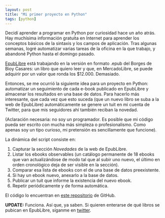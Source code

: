 ```yaml
---
layout: post
title: "Mi primer proyecto en Python"
tags: [python]
---
```


Decidí aprender a programar en Python por curiosidad hace un año atrás. Hay muchísima información gratuita en Internet para aprender los conceptos básicos de la sintaxis y los campos de aplicación. Tras algunas semanas, logré automatizar varias tareas de la oficina en la que trabajo, y abandoné Python hasta el domingo pasado.

[EpubLibre](http://epublibre.org) está trabajando en la versión en formato .epub del Borges de Bioy Casares: un libro que quiero leer y que, en MercadoLibre, se puede adquirir por un valor que ronda los $12.000. Demasiado.

Entonces, se me ocurrió la siguiente idea para un proyecto en Python: automatizar un seguimiento de cada e-book publicado en EpubLibre y almacenar los resultados en una base de datos. Para hacerlo más interesante, que cada vez que esto suceda (que un nuevo libro se suba a la web de EpubLibre) automáticamente se genere un tuit en mi cuenta de Twitter, para que mis seguidores ahí también reciban la novedad.

(Aclaración necesaria: no soy un programador. Es posible que mi código pueda ser escrito con mucha más simpleza o profesionalismo. Como apenas soy un tipo curioso, mi pretensión es sencillamente que funcione).

La dinámica del script consiste en:

1. Capturar la sección *Novedades* de la web de EpubLibre.
2. Listar los ebooks observables (un catálogo permanente de 18 ebooks que van actualizándose de modo tal que al subir uno nuevo, el último en orden cronológico deja de ser visible en la sección).
3. Comparar esa lista de ebooks con el de una base de datos preexistente.
4. Si hay un ebook nuevo, anexarlo a la base de datos.
5. Publicar un tuit que informe la existencia del nuevo ebook.
6. Repetir periódicamente y de forma automática.

El código lo encuentran en [este repositorio](https://github.com/catorceveces/ebookscraper) de GitHub.

**UPDATE:** Funciona. Así que, ya saben. Si quieren enterarse de qué libros se pubican en EpubLibre, síganme en [twitter](http://www.twitter.com/catorceveces).
